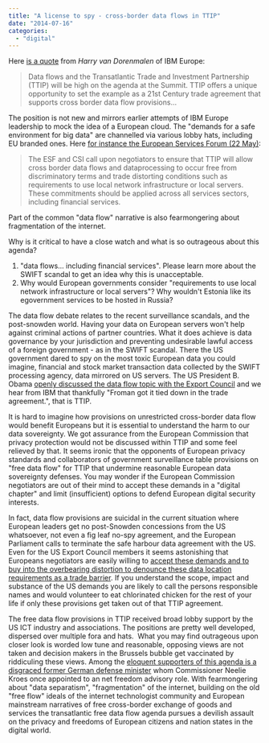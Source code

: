 ```yaml
---
title: "A license to spy - cross-border data flows in TTIP"
date: "2014-07-16"
categories: 
  - "digital"
---
```


Here [is a quote](http://www.euractiv.com/sections/infosociety/big-data-danger-becoming-demonised-300521) from _Harry van Dorenmalen_ of IBM Europe:

> Data flows and the Transatlantic Trade and Investment Partnership (TTIP) will be high on the agenda at the Summit. TTIP offers a unique opportunity to set the example as a 21st Century trade agreement that supports cross border data flow provisions...

The position is not new and mirrors earlier attempts of IBM Europe leadership to mock the idea of a European cloud. The "demands for a safe environment for big data" are channelled via various lobby hats, including EU branded ones. Here [for instance the European Services Forum (22 May)](http://www.esf.be/new/wp-content/uploads/2014/05/CSI-ESF-Joint-Statement-on-TTIP-5th-Negotiating-Round-FINAL-22-May-2014.pdf):

> The ESF and CSI call upon negotiators to ensure that TTIP will allow cross border data flows and dataprocessing to occur free from discriminatory terms and trade distorting conditions such as requirements to use local network infrastructure or local servers. These commitments should be applied across all services sectors, including financial services.

Part of the common "data flow" narrative is also fearmongering about fragmentation of the internet.

Why is it critical to have a close watch and what is so outrageous about this agenda?

1. "data flows... including financial services". Please learn more about the SWIFT scandal to get an idea why this is unacceptable.
2. Why would European governments consider "requirements to use local network infrastructure or local servers"? Why wouldn't Estonia like its egovernment services to be hosted in Russia?

The data flow debate relates to the recent surveillance scandals, and the post-snowden world. Having your data on European servers won't help against criminal actions of partner countries. What it does achieve is data governance by your jurisdiction and preventing undesirable lawful access of a foreign government - as in the SWIFT scandal. There the US government dared to spy on the most toxic European data you could imagine, financial and stock market transaction data collected by the SWIFT processing agency, data mirrored on US servers. The US President B. Obama [openly discussed the data flow topic with the Export Council](http://youtu.be/wjX7fq40kJQ?t=16m15s) and we hear from IBM that thankfully "Froman got it tied down in the trade agreement.", that is TTIP.

It is hard to imagine how provisions on unrestricted cross-border data flow would benefit Europeans but it is essential to understand the harm to our data sovereignty. We got assurance from the European Commission that privacy protection would not be discussed within TTIP and some feel relieved by that. It seems ironic that the opponents of European privacy standards and collaborators of government surveillance table provisions on "free data flow" for TTIP that undermine reasonable European data sovereignty defenses. You may wonder if the European Commission negotiators are out of their mind to accept these demands in a "digital chapter" and limit (insufficient) options to defend European digital security interests.

In fact, data flow provisions are suicidal in the current situation where European leaders get no post-Snowden concessions from the US whatsoever, not even a fig leaf no-spy agreement, and the European Parliament calls to terminate the safe harbour data agreement with the US. Even for the US Export Council members it seems astonishing that Europeans negotiators are easily willing to [accept these demands and to buy into the overbearing distortion to denounce these data location requirements as a trade barrier](http://youtu.be/wjX7fq40kJQ?t=16m15s). If you understand the scope, impact and substance of the US demands you are likely to call the persons responsible names and would volunteer to eat chlorinated chicken for the rest of your life if only these provisions get taken out of that TTIP agreement.

The free data flow provisions in TTIP received broad lobby support by the US ICT industry and associations. The positions are pretty well developed, dispersed over multiple fora and hats.  What you may find outrageous upon closer look is worded low tune and reasonable, opposing views are not taken and decision makers in the Brussels bubble get vaccinated by riddiculing these views. Among the [eloquent supporters of this agenda is a disgraced former German defense minister](http://youtu.be/qPnqA38MGpY?t=11m20s) whom Commissioner Neelie Kroes once appointed to an net freedom advisory role. With fearmongering about "data separatism", "fragmentation" of the internet, building on the old "free flow" ideals of the internet technologist community and European mainstream narratives of free cross-border exchange of goods and services the transatlantic free data flow agenda pursues a devilish assault on the privacy and freedoms of European citizens and nation states in the digital world.
